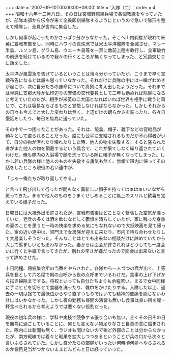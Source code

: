 +++
date = '2007-09-10T00:00:00+09:00'
title = '入隊（二）'
order = 4
+++
昭和十六年十二月八日、その日は宮城野原練兵場で各個教練をやっていたが、部隊本部から伝令が来て全員即刻帰隊するようにというので急いで隊形を整えて帰隊し、全員が舎内に集合した。

しかし何事が起こったのかさっぱり分からなかった。そこへ山内剃崔が現れて米英に宣戦布告をし、同時にハワイの真珠湾では米太平洋艦隊を全滅させ、マレー半島、ルソン島、グワム島、ウエーキ島等を一斉に敵前上陸を敢行し、全軍破竹の前進を続けているので我々の行くところが無くなってしまった、と冗談交じりに話をした。

太平洋が風雲急を告げているということは薄々分かっていたが、こうまで早く宣戦布告になるとは誰も思っていなかった。それだけに兵隊の中には一瞬ざわめきが起こり、次に自分たちの運命について真剣に考え出したようだった。それまでは単純に支那大陸か仏印辺りの警備の交代要員として二年も勤めれば除隊になると考えていたのだが、相手が米英の二大国となればいわば世界を相手に戦うと同じで、これは容易ならざるものと覚悟しなければならなかった。しかしそれからの日々も今までと大した変わりは無く、上辺だけの朗らかさを装ったり、各々自慢話をしたり、毎日を無為に送っていた。

その中で一つ困ったことがあった。それは、飯盒、帽子、靴下などの官給品が頻々として盗られることだった。誰にも公平に支給されるものだが不心得者がいて、自分の物が汚れたり壊れたりした時、他人の物を失敬する。すると盗られた者がまた他人の物を頂戴するという具合で、これが果てしなく繰り返されていくわけだ。俺も隊内の入浴場で顔を洗っている隙に帽子が無くなってしまった。しかし若い兵隊の様に他人のものを失敬する勇気も無く、無帽で班内に帰ってその話をしたところ現役の若い連中が、

「じゃー俺たちが取り返してやる。」

と言って飛び出して行ったが間もなく真新しい帽子を持ってはぁはぁいいながら戻ってきた。まるで他人のものをうまくせしめることに無上のスリルと歓喜を覚えている様子だった。

日曜日には大抵外出を許されたが、宣戦布告後はどことなく緊張した空気が漲っていた。老兵の多くは酒を飲むなどして鬱憤を晴らしていたが、家に残った身重の妻のことを思うと一時の快楽を求める気にもなれないので大抵映画を見て帰った。家の近い連中は、営門まで女房族が迎えに来たり、市内で待ち合わせたりして大層楽しそうだった。そんなことはとても出来ない相談だけに諦めていたから大して羨ましいとも思わなかった。妻からは面会が許されればどうしても一度会いに行くと手紙で言ってきたが、別れの辛さが嫌だったので面会は出来ないと言って諦めさせた。

十日間程、将校集会所の当番をやらされた。各隊から一人づつの兵が出て、上等兵を長として六名程で朝の点呼から夜の点呼までいるわけだ。食事の上げ下げから拭き掃除までする。将校といっても自分たちよりも余程若い。まるで女中同様に手にヒビを切らせて食器を洗ったり、雑巾をかけたりする。入隊した以上、過去の一切は捨てて最低位からやり直すつもりではいても精神的苦痛を感じないわけにはいかなかった。しかし夜の勤務も昼間の演習も無いし食事は良い所を腹一杯食べられるから考えようでは悪くない役割だった。

現役の初年兵の様に、学科や実技で競争する張り合いも無い。全くその日その日を無為に過ごしていることに、何とも言えない物足りなさと自責の念に悩まされた。隊内には新聞も無く、ラジオも聞けないので殆ど外部のことは分からなかったが、南方戦線では着々と戦果を拡大しつつあるということが兵の口から次々と言いふらされていた。しかし自分たちの部隊がいったい何時頃何処へやらされるのか皆目見当がつかないままどんどんと日は経っていった。
